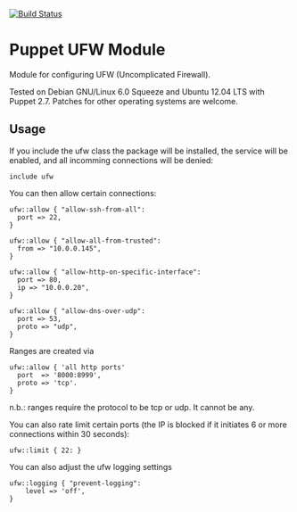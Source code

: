 [![Build Status](https://secure.travis-ci.org/attachmentgenie/puppet-module-ufw.png)](http://travis-ci.org/attachmentgenie/puppet-module-ufw)

Puppet UFW Module
=================

Module for configuring UFW (Uncomplicated Firewall).

Tested on Debian GNU/Linux 6.0 Squeeze and Ubuntu 12.04 LTS with Puppet 2.7.
Patches for other operating systems are welcome.

Usage
-----

If you include the ufw class the package will be installed, the service
will be enabled, and all incomming connections will be denied:

```puppet
include ufw
```

You can then allow certain connections:

```puppet
ufw::allow { "allow-ssh-from-all":
  port => 22,
}

ufw::allow { "allow-all-from-trusted":
  from => "10.0.0.145",
}

ufw::allow { "allow-http-on-specific-interface":
  port => 80,
  ip => "10.0.0.20",
}

ufw::allow { "allow-dns-over-udp":
  port => 53,
  proto => "udp",
}
```

Ranges are created via

```puppet
ufw::allow { 'all http ports'
  port  => '8000:8999',
  proto => 'tcp'.
}
```

n.b.: ranges require the protocol to be tcp or udp. It cannot be any.

You can also rate limit certain ports (the IP is blocked if it initiates
6 or more connections within 30 seconds):

```puppet
ufw::limit { 22: }
```
    
You can also adjust the ufw logging settings

```puppet
ufw::logging { "prevent-logging":
    level => 'off',
}
```

